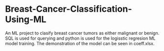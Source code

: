 # Breast-Cancer-Classification-Using-ML
An ML project to clasify breast cancer tumors as either malignant or benign. SQL is used for querying and python is used for the logisstic regresion ML model training. The demonstration of the model can be seen in coeff.xlsx.
